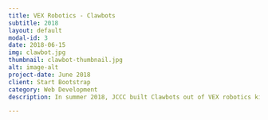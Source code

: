 ```yaml
---
title: VEX Robotics - Clawbots
subtitle: 2018
layout: default
modal-id: 3
date: 2018-06-15
img: clawbot.jpg
thumbnail: clawbot-thumbnail.jpg
alt: image-alt
project-date: June 2018
client: Start Bootstrap
category: Web Development
description: In summer 2018, JCCC built Clawbots out of VEX robotics kits and programmed them to carry out different tasks. Some examples are listed below.<br><br>This program lets the clawbot perform different maneuvers. The parameters for controlling clawbot movements can be calibrated with using remote control (<a href="../files/move.c">move.c</a>)<br><br>This program lets the clawbot move forward, grab a box and and bring it back. (<a href="../files/grabandback.c">grabandback.c</a>)<br><br>This program lets the clawbot hold a mark and write 4H.(<a href="../files/4h.c">4H.c</a>)

---
```

